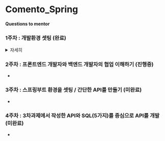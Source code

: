 # Comento_Spring

  
#### Questions to mentor
### 1주차 : 개발환경 셋팅 (완료)   
<details>
  <summary>자세히</summary>
  
## <1주차>
      **이번 과정은 스프링 부트를 활용할 예정입니다.**   
      **그러나, 이 과정 속에서 스프링 부트가 스프링에 비해 얼마나 간편한지 스스로 느낄 기회를 가져야 한다는 생각에**  
      **가정 먼저 스프링 부트가 아닌 스프링의 개발환경 구축을 선수행하도록 안내합니다.**  
      **아래 내용을 참고하여 스프링의 개발 환경 구축을 진행해봅니다.**  
      (스프링 부트의 경우 3차 과제에서 셋팅 진행합니다.)  


      ###### 1. JDK 1.8 설치 (완료)
      JDK 1.8u_221 버전 설치
      환경변수 세팅 (JAVA HOME -> jdk1.8u_221)
      Q&A)
      jdk / jre 차이는?
      환경변수 셋팅 하는 이유는?
      2. Eclipse, Spring 다운로드 및 설치 (완료)
      Eclipse (JAVA EE IDE) 설치(버전 : 2020-06)
      Eclipse.ini 파일 내용안에 -vm C:\Program Files\Java\jdk1.8.0_221\bin\javaw.exe 추가 (상단)
      jsp, html ,css 인코딩 : UTF-8 로 수정
      이클립스 마켓에서 spring STS 3 (Spring Tool) 설치 (버전 : 3.9.14.RELEASE(@22.11월 기준 최신))
      -시행착오-
      이클립스와 이클립스 EE IDE 를 착각하여 실행 오류를 겪었다.
      -Q&A-
      이클립스와 이클립스 EE IDE 의 차이는?
      Eclipse.ini 수정이유는?
      인코딩(UTF-8) 이란 무엇이며 변경이유는?
      3. 톰캣 설정 (완료)
      톰캣 다운로드 ( 버전: 9 (jdk 1.8 과 호환))
      -Q&A-
      톰캣이란?
      4. Hello World 출력 (완료)
      스프링 프로젝트 생성
      pom.xml : 스프링 버전 변경 (버전 : 5.3.23 (@22.11월 기준 최신))
      pom.xml : jdk 버전 변경 (버전 : 1.8)
      pom.xml : maven-compiler 버전 변경 (qjwjs : 3.10.1 (@22.11월 기준 최신))
      톰캣 서버세팅 및 구동 (버전 : 9.0 , localhost:8080/settingweb)
      5. mariaDB, mySql WorkBench 설치 및 샘플 DB 구축 (완료)
      mariadb (JDBC), mysql_workbench (sql_developer) 설치
      스키마 및 테이블 생성 ( (theater) / (movie_id , movie_name , director , type , moviecol) )
      -Q&A-
      mariadb 와 mysql_workbench 의 차이는?
      6. 스프링, Mariadb, MyBatis 연동, 데이터 조회 (완료)
      "데이터 가져오기" 를 위한 설정관련 파일 수정 및 작성 POM.xml , root-context.xml , mabatis-config.xml , logback.xml , log4jdbc.log4j2.properties , test.xml
      "데이터 조회" 를 위한 JAVA 코드작성
      톰캣 url 세팅 변경
      -시행착오-
      POM.xml : dendencies 를 읽을 때, db dependency 가 spring dependency 보다 앞에 존재하면 안된다.
      root-context.xml : context를 읽기 위해서
      xmlns:context="http://www.springframework.org/schema/context" 문장 추가와
      xsi:schemaLocation 안에,
      http://www.springframework.org/schema/context
      http://www.springframework.org/schema/context/spring-context.xsd 를 추가해야한다.


      -Q&A-
      getter / setter 를 하는 이유는?
      mybatis 란?
      각각의 dependency , bean , configuration 들의 쓰임은 무엇인가?

</details>
  
### 2주차 : 프론트엔드 개발자와 백엔드 개발자의 협업 이해하기 (진행중)  
-  
  
  
### 3주차 : 스프링부트 환경을 셋팅 / 간단한 API를 만들기 (미완료)  
-  
  
  
### 4주차 : 3차과제에서 작성한 API와 SQL(5가지)를 중심으로 API를 개발 (미완료)  
-  
   
    
